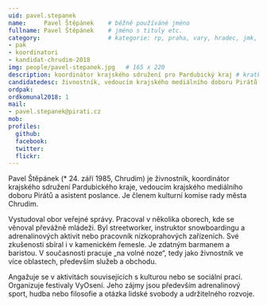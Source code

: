 ```yaml
---
uid: pavel.stepanek
name:     Pavel Štěpánek  	# běžně používáné jméno
fullname: Pavel Štěpánek  	# jméno s tituly etc.
category:                 	# kategorie: rp, praha, vary, hradec, jmk, senat
- pak
- koordinatori
- kandidat-chrudim-2018
img: people/pavel-stepanek.jpg   # 165 x 220
description: koordinátor krajského sdružení pro Pardubický kraj # kratký popis, max 160 znaků
candidatedesc: živnostník, vedoucím krajského mediálního doboru Pirátů a asistent poslance, člen kulturní komise rady města Chrudim
ordpak: 
ordkomunal2018: 1
mail:
- pavel.stepanek@pirati.cz
mob:			  
profiles:
  github:                 
  facebook: 		  
  twitter: 		  
  flickr:     		  
---
```


Pavel Štěpánek (* 24. září 1985, Chrudim) je živnostník, koordinátor krajského sdružení Pardubického kraje, vedoucím krajského mediálního doboru Pirátů a asistent poslance. Je členem kulturní komise rady města Chrudim. 

Vystudoval obor veřejné správy. Pracoval v několika oborech, kde se věnoval převážně mládeži. Byl streetworker, instruktor snowboardingu a adrenalinových aktivit nebo pracovník nízkoprahových zařízeních. Své zkušenosti sbíral i v kamenickém řemesle. Je zdatným barmanem a baristou. V současnosti pracuje „na volné noze“, tedy jako živnostník ve více oblastech, především služeb a obchodu. 

Angažuje se v aktivitách souvisejících s kulturou nebo se sociální prací. Organizuje festivaly VyOsení. Jeho zájmy jsou především adrenalinový sport, hudba nebo filosofie a otázka lidské svobody a udržitelného rozvoje.
